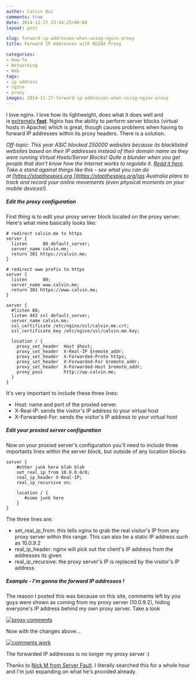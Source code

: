 ```yaml
---
author: Calvin Bui
comments: true
date: 2014-12-27 23:44:25+00:00
layout: post

slug: forward-ip-addresses-when-using-nginx-proxy
title: Forward IP Addresses with NGINX Proxy

categories:
- How-To
- Networking
- Web
tags:
- ip address
- nginx
- proxy
images: 2014-12-27-forward-ip-addresses-when-using-nginx-proxy
---
```


I love nginx. I love how its lightweight, does what it does well and is [extremely **fast**](http://www.theorganicagency.com/apache-vs-nginx-performance-comparison/). Nginx has the ability to perform server blocks (virtual hosts in Apache) which is great, though causes problems when having to forward IP addresses within its proxy headers. There is a solution.

<!-- more -->

_Off-topic: This year ASIC blocked 250000 websites because its blacklisted websites based on their IP addresses instead of their domain name as they were running Virtual Hosts/Server Blocks! Quite a blunder when you get people that don't know how the Internet works to regulate it. [Read it here](http://www.abc.net.au/news/2014-08-27/asic-accidentally-blocked-250000-websites-ip-address/5701734). Take a stand against things like this - see what you can do at [https://stopthespies.org ](https://stopthespies.org/)as Australia plans to track and record your online movements (even physical moments on your mobile devices!)._

##### Edit the proxy configuration

First thing is to edit your proxy server block located on the proxy server. Here's what mine basically looks like:

```nginx    
# redirect calvin.me to https
server {
  listen      80 default_server;
  server_name calvin.me;
  return 301 https://calvin.me;
}

# redirect www prefix to https
server {
  listen      80;
  server_name www.calvin.me;
  return 301 https://www.calvin.me;
}

server {
  #listen 80;
  listen 443 ssl default_server;
  server_name calvin.me;
  ssl_certificate /etc/nginx/ssl/calvin.me.crt;
  ssl_certificate_key /etc/nginx/ssl/calvin.me.key;

  location / {
    proxy_set_header  Host $host;
    proxy_set_header  X-Real-IP $remote_addr;
    proxy_set_header  X-Forwarded-Proto https;
    proxy_set_header  X-Forwarded-For $remote_addr;
    proxy_set_header  X-Forwarded-Host $remote_addr;
    proxy_pass        http://wp.calvin.me;
  }
}
```

It's very important to include these three lines:

* Host: name and port of the proxied server.
* X-Real-IP: sends the visitor's IP address to your virtual host
* X-Forwarded-For: sends the visitor's IP address to your virtual host

##### Edit your proxied server configuration

Now on your proxied server's configuration you'll need to include three importants lines within the server block, but outside of any location blocks.

```nginx
server {
    #other junk here blah blah
    set_real_ip_from 10.0.0.0/8;
    real_ip_header X-Real-IP;
    real_ip_recursive on;

    location / {
       #some junk here
    }
}
```

The three lines are:

* set_real_ip_from: this tells nginx to grab the real visitor's IP from any proxy server within this range. This can also be a static IP address such as 10.0.9.2
* real_ip_header: nginx will pick out the client's IP address from the addresses its given
* real_ip_recursive: the proxy server's IP is replaced by the visitor's IP address

##### Example - I'm gonna the forward IP addresses !

The reason I posted this was because on this site, comments left by you guys were shown as coming from my proxy server (10.0.9.2), hiding everyone's IP address behind my own proxy server. Take a look

[![proxy comments](/images/{{page.images}}/comments-b4.png)](/images/{{page.images}}/comments-b4.png)

Now with the changes above...

[![comments work](/images/{{page.images}}/test.png)](/images/{{page.images}}/test.png)

The forwarded IP addresses is no longer my proxy server :)

Thanks to [Nick M from Server Fault](http://serverfault.com/questions/314574/nginx-real-ip-header-and-x-forwarded-for-seems-wrong). I literally searched this for a whole hour and I'm just expanding on what he's provided already.
